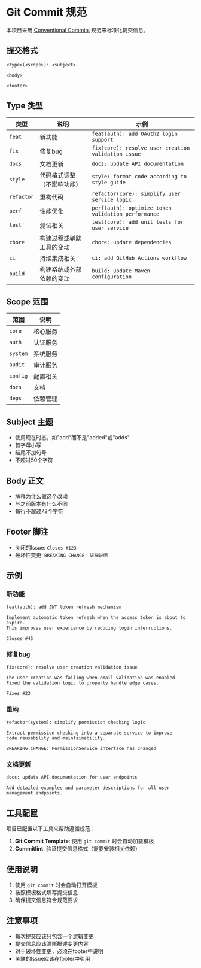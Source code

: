 # Git Commit 规范

本项目采用 [Conventional Commits](https://www.conventionalcommits.org/) 规范来标准化提交信息。

## 提交格式

```
<type>(<scope>): <subject>

<body>

<footer>
```

## Type 类型

| 类型 | 说明 | 示例 |
|------|------|------|
| `feat` | 新功能 | `feat(auth): add OAuth2 login support` |
| `fix` | 修复bug | `fix(core): resolve user creation validation issue` |
| `docs` | 文档更新 | `docs: update API documentation` |
| `style` | 代码格式调整（不影响功能） | `style: format code according to style guide` |
| `refactor` | 重构代码 | `refactor(core): simplify user service logic` |
| `perf` | 性能优化 | `perf(auth): optimize token validation performance` |
| `test` | 测试相关 | `test(core): add unit tests for user service` |
| `chore` | 构建过程或辅助工具的变动 | `chore: update dependencies` |
| `ci` | 持续集成相关 | `ci: add GitHub Actions workflow` |
| `build` | 构建系统或外部依赖的变动 | `build: update Maven configuration` |

## Scope 范围

| 范围 | 说明 |
|------|------|
| `core` | 核心服务 |
| `auth` | 认证服务 |
| `system` | 系统服务 |
| `audit` | 审计服务 |
| `config` | 配置相关 |
| `docs` | 文档 |
| `deps` | 依赖管理 |

## Subject 主题

- 使用现在时态，如"add"而不是"added"或"adds"
- 首字母小写
- 结尾不加句号
- 不超过50个字符

## Body 正文

- 解释为什么做这个改动
- 与之前版本有什么不同
- 每行不超过72个字符

## Footer 脚注

- 关闭的Issue: `Closes #123`
- 破坏性变更: `BREAKING CHANGE: 详细说明`

## 示例

### 新功能
```
feat(auth): add JWT token refresh mechanism

Implement automatic token refresh when the access token is about to expire.
This improves user experience by reducing login interruptions.

Closes #45
```

### 修复bug
```
fix(core): resolve user creation validation issue

The user creation was failing when email validation was enabled.
Fixed the validation logic to properly handle edge cases.

Fixes #23
```

### 重构
```
refactor(system): simplify permission checking logic

Extract permission checking into a separate service to improve
code reusability and maintainability.

BREAKING CHANGE: PermissionService interface has changed
```

### 文档更新
```
docs: update API documentation for user endpoints

Add detailed examples and parameter descriptions for all user
management endpoints.
```

## 工具配置

项目已配置以下工具来帮助遵循规范：

1. **Git Commit Template**: 使用 `git commit` 时会自动加载模板
2. **Commitlint**: 验证提交信息格式（需要安装相关依赖）

## 使用说明

1. 使用 `git commit` 时会自动打开模板
2. 按照模板格式填写提交信息
3. 确保提交信息符合规范要求

## 注意事项

- 每次提交应该只包含一个逻辑变更
- 提交信息应该清晰描述变更内容
- 对于破坏性变更，必须在footer中说明
- 关联的Issue应该在footer中引用
